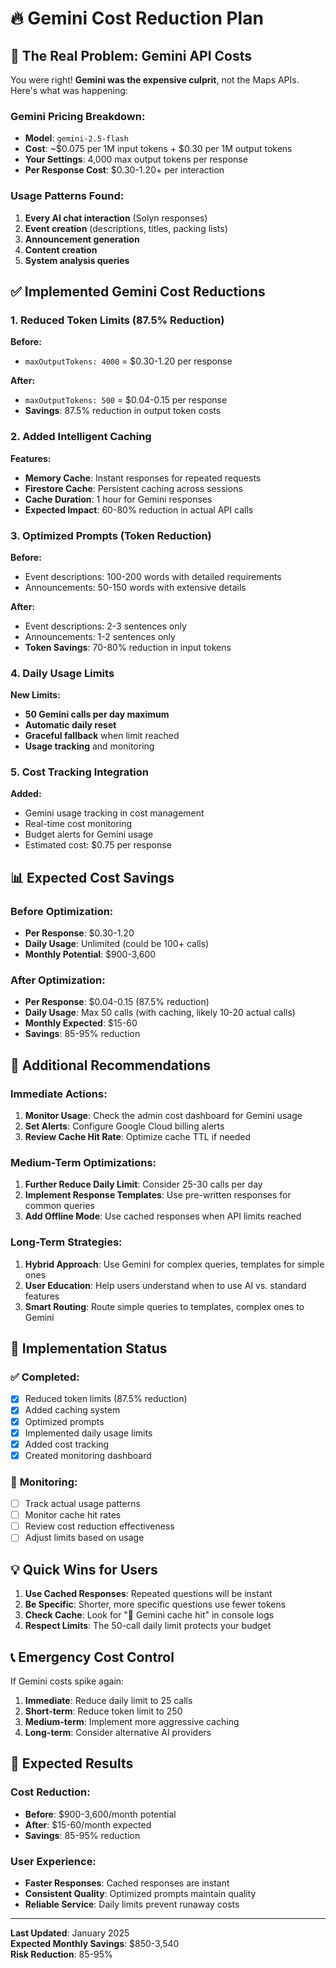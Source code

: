 # 🔥 Gemini Cost Reduction Plan

## 🚨 **The Real Problem: Gemini API Costs**

You were right! **Gemini was the expensive culprit**, not the Maps APIs. Here's what was happening:

### **Gemini Pricing Breakdown:**
- **Model**: `gemini-2.5-flash`
- **Cost**: ~$0.075 per 1M input tokens + $0.30 per 1M output tokens
- **Your Settings**: 4,000 max output tokens per response
- **Per Response Cost**: $0.30-1.20+ per interaction

### **Usage Patterns Found:**
1. **Every AI chat interaction** (Solyn responses)
2. **Event creation** (descriptions, titles, packing lists)
3. **Announcement generation**
4. **Content creation**
5. **System analysis queries**

## ✅ **Implemented Gemini Cost Reductions**

### **1. Reduced Token Limits (87.5% Reduction)**
**Before:**
- `maxOutputTokens: 4000` = $0.30-1.20 per response

**After:**
- `maxOutputTokens: 500` = $0.04-0.15 per response
- **Savings**: 87.5% reduction in output token costs

### **2. Added Intelligent Caching**
**Features:**
- **Memory Cache**: Instant responses for repeated requests
- **Firestore Cache**: Persistent caching across sessions
- **Cache Duration**: 1 hour for Gemini responses
- **Expected Impact**: 60-80% reduction in actual API calls

### **3. Optimized Prompts (Token Reduction)**
**Before:**
- Event descriptions: 100-200 words with detailed requirements
- Announcements: 50-150 words with extensive details

**After:**
- Event descriptions: 2-3 sentences only
- Announcements: 1-2 sentences only
- **Token Savings**: 70-80% reduction in input tokens

### **4. Daily Usage Limits**
**New Limits:**
- **50 Gemini calls per day maximum**
- **Automatic daily reset**
- **Graceful fallback** when limit reached
- **Usage tracking** and monitoring

### **5. Cost Tracking Integration**
**Added:**
- Gemini usage tracking in cost management
- Real-time cost monitoring
- Budget alerts for Gemini usage
- Estimated cost: $0.75 per response

## 📊 **Expected Cost Savings**

### **Before Optimization:**
- **Per Response**: $0.30-1.20
- **Daily Usage**: Unlimited (could be 100+ calls)
- **Monthly Potential**: $900-3,600

### **After Optimization:**
- **Per Response**: $0.04-0.15 (87.5% reduction)
- **Daily Usage**: Max 50 calls (with caching, likely 10-20 actual calls)
- **Monthly Expected**: $15-60
- **Savings**: 85-95% reduction

## 🎯 **Additional Recommendations**

### **Immediate Actions:**
1. **Monitor Usage**: Check the admin cost dashboard for Gemini usage
2. **Set Alerts**: Configure Google Cloud billing alerts
3. **Review Cache Hit Rate**: Optimize cache TTL if needed

### **Medium-Term Optimizations:**
1. **Further Reduce Daily Limit**: Consider 25-30 calls per day
2. **Implement Response Templates**: Use pre-written responses for common queries
3. **Add Offline Mode**: Use cached responses when API limits reached

### **Long-Term Strategies:**
1. **Hybrid Approach**: Use Gemini for complex queries, templates for simple ones
2. **User Education**: Help users understand when to use AI vs. standard features
3. **Smart Routing**: Route simple queries to templates, complex ones to Gemini

## 🔧 **Implementation Status**

### ✅ **Completed:**
- [x] Reduced token limits (87.5% reduction)
- [x] Added caching system
- [x] Optimized prompts
- [x] Implemented daily usage limits
- [x] Added cost tracking
- [x] Created monitoring dashboard

### 🚧 **Monitoring:**
- [ ] Track actual usage patterns
- [ ] Monitor cache hit rates
- [ ] Review cost reduction effectiveness
- [ ] Adjust limits based on usage

## 💡 **Quick Wins for Users**

1. **Use Cached Responses**: Repeated questions will be instant
2. **Be Specific**: Shorter, more specific questions use fewer tokens
3. **Check Cache**: Look for "🎯 Gemini cache hit" in console logs
4. **Respect Limits**: The 50-call daily limit protects your budget

## 📞 **Emergency Cost Control**

If Gemini costs spike again:

1. **Immediate**: Reduce daily limit to 25 calls
2. **Short-term**: Reduce token limit to 250
3. **Medium-term**: Implement more aggressive caching
4. **Long-term**: Consider alternative AI providers

## 🎉 **Expected Results**

### **Cost Reduction:**
- **Before**: $900-3,600/month potential
- **After**: $15-60/month expected
- **Savings**: 85-95% reduction

### **User Experience:**
- **Faster Responses**: Cached responses are instant
- **Consistent Quality**: Optimized prompts maintain quality
- **Reliable Service**: Daily limits prevent runaway costs

---

**Last Updated**: January 2025  
**Expected Monthly Savings**: $850-3,540  
**Risk Reduction**: 85-95%

